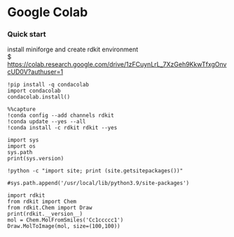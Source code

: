 # Google Colab

### Quick start
install miniforge and create rdkit environment  
$ https://colab.research.google.com/drive/1zFCuynLrL_7XzGeh9KkwTfxgOnvcUD0V?authuser=1

    !pip install -q condacolab
    import condacolab
    condacolab.install()

    %%capture
    !conda config --add channels rdkit
    !conda update --yes --all
    !conda install -c rdkit rdkit --yes 

    import sys
    import os
    sys.path
    print(sys.version)

    !python -c "import site; print (site.getsitepackages())"
    
    #sys.path.append('/usr/local/lib/python3.9/site-packages')

    import rdkit
    from rdkit import Chem
    from rdkit.Chem import Draw
    print(rdkit.__version__)
    mol = Chem.MolFromSmiles('Cc1ccccc1')
    Draw.MolToImage(mol, size=(100,100))